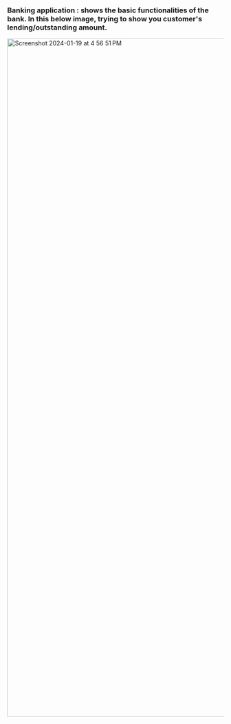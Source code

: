 ### Banking application : shows the basic functionalities of the bank. In this below image, trying to show you customer's lending/outstanding amount.

<img width="1578" alt="Screenshot 2024-01-19 at 4 56 51 PM" src="https://github.com/Rakesh4ever/spring-security-section7/assets/48691043/302e783d-5ab9-4b43-b2bc-def6cecd457d">
